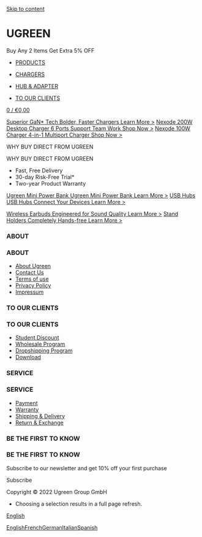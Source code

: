[Skip to content](https://eu.ugreen.com/#MainContent)

UGREEN
==========

Buy Any 2 Items Get Extra 5% OFF

[](https://eu.ugreen.com/)

[](https://eu.ugreen.com/)

* [PRODUCTS](https://eu.ugreen.com/#)

* [CHARGERS](https://eu.ugreen.com/#)

* [HUB & ADAPTER](https://eu.ugreen.com/#)

* [TO OUR CLIENTS](https://eu.ugreen.com/#)

[](https://eu.ugreen.com/search)

[](https://eu.ugreen.com/account)

[0 / €0,00](https://eu.ugreen.com/cart)

[Superior GaN\* Tech Bolder, Faster Chargers Learn More \>](https://eu.ugreen.com/collections/gan-chargers) [Nexode 200W Desktop Charger 6 Ports Support Team Work Shop Now \>](https://eu.ugreen.com/products/ugreen-nexode-200w-usb-c-desktop-charger?variant=40293723078739) [Nexode 100W Charger 4-in-1 Multiport Charger Shop Now \>](https://eu.ugreen.com/products/ugreen-nexode-100w-usb-c-wall-charger?variant=40293741199443)

 WHY BUY DIRECT
 FROM UGREEN

 WHY BUY DIRECT FROM UGREEN

* Fast, Free Delivery
* 30-day Risk-Free Trial\*
* Two-year Product Warranty

[Ugreen Mini Power Bank Ugreen Mini Power Bank Learn More \>](https://eu.ugreen.com/collections/power-bank?view=no-usf) [USB Hubs USB Hubs Connect Your Devices Learn More \>](https://eu.ugreen.com/collections/hubs-adapters)

[Wireless Earbuds Engineered for Sound Quality Learn More \>](https://eu.ugreen.com/collections/earbuds) [Stand Holders Completely Hands-free Learn More \>](https://eu.ugreen.com/collections/stands-mounts)

### ABOUT ###

### ABOUT ###

* [About Ugreen](https://eu.ugreen.com/pages/about-ugreen)
* [Contact Us](https://eu.ugreen.com/pages/contact-us)
* [Terms of use](https://eu.ugreen.com/policies/terms-of-service)
* [Privacy Policy](https://eu.ugreen.com/policies/privacy-policy)
* [Impressum](https://eu.ugreen.com/pages/legal-notice)

### TO OUR CLIENTS ###

### TO OUR CLIENTS ###

* [Student Discount](https://eu.ugreen.com/pages/student-discount)
* [Wholesale Program](https://eu.ugreen.com/pages/wholesale-program)
* [Dropshipping Program](https://eu.ugreen.com/pages/dropshipping-program)
* [Download](https://eu.ugreen.com/pages/download)

### SERVICE ###

### SERVICE ###

* [Payment](https://eu.ugreen.com/pages/payment)
* [Warranty](https://eu.ugreen.com/pages/warranty)
* [Shipping & Delivery](https://eu.ugreen.com/policies/shipping-policy)
* [Return & Exchange](https://eu.ugreen.com/pages/return-exchange)

### BE THE FIRST TO KNOW ###

### BE THE FIRST TO KNOW ###

Subscribe to our newsletter and get 10% off your first purchase

Subscribe

Copyright © 2022 Ugreen Group GmbH

* Choosing a selection results in a full page refresh.

[](https://eu.ugreen.com/#)

[English](https://eu.ugreen.com/#)

[English](https://eu.ugreen.com/#)[French](https://eu.ugreen.com/#)[German](https://eu.ugreen.com/#)[Italian](https://eu.ugreen.com/#)[Spanish](https://eu.ugreen.com/#)
